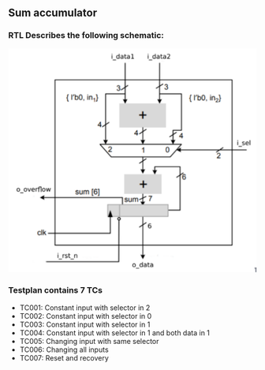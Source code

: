 ## Sum accumulator

### RTL Describes the following schematic:
![](./schematic.svg)

### Testplan contains 7 TCs
- TC001: Constant input with selector in 2
- TC002: Constant input with selector in 0
- TC003: Constant input with selector in 1
- TC004: Constant input with selector in 1 and both data in 1
- TC005: Changing input with same selector
- TC006: Changing all inputs
- TC007: Reset and recovery
